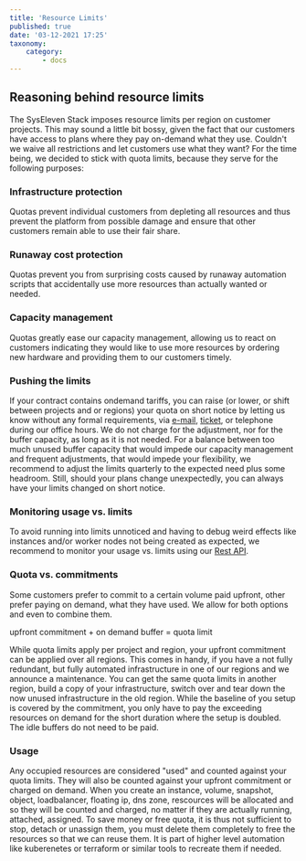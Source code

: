 ```yaml
---
title: 'Resource Limits'
published: true
date: '03-12-2021 17:25'
taxonomy:
    category:
        - docs
---
```


## Reasoning behind resource limits

The SysEleven Stack imposes resource limits per region on customer projects. This may sound a little bit bossy, given the fact that our customers have access to plans where they pay on-demand what they use. Couldn't we waive all restrictions and let customers use what they want? For the time being, we decided to stick with quota limits, because they serve for the following purposes:

### Infrastructure protection

Quotas prevent individual customers from depleting all resources and thus prevent the platform from possible damage and ensure that other customers remain able to use their fair share.

### Runaway cost protection

Quotas prevent you from surprising costs caused by runaway automation scripts that accidentally use more resources than actually wanted or needed.

### Capacity management

Quotas greatly ease our capacity management, allowing us to react on customers indicating they would like to use more resources by ordering new hardware and providing them to our customers timely.

### Pushing the limits

If your contract contains ondemand tariffs, you can raise (or lower, or shift between projects and or regions) your quota on short notice by letting us know without any formal requirements, via [e-mail](mailto:support@syseleven.de), [ticket](https://helpdesk.syseleven.de/hc/en-us/requests/new), or telephone during our office hours. We do not charge for the adjustment, nor for the buffer capacity, as long as it is not needed. For a balance between too much unused buffer capacity that would impede our capacity management and frequent adjustments, that would impede your flexibility, we recommend to adjust the limits quarterly to the expected need plus some headroom. Still, should your plans change unexpectedly, you can always have your limits changed on short notice.

### Monitoring usage vs. limits

To avoid running into limits unnoticed and having to debug weird effects like instances and/or worker nodes not being created as expected, we recommend to monitor your usage vs. limits using our [Rest API](../../04.Reference/10.get-quota-info/docs.en.md).

### Quota vs. commitments

Some customers prefer to commit to a certain volume paid upfront, other prefer paying on demand, what they have used. We allow for both options and even to combine them.

  upfront commitment + on demand buffer = quota limit

While quota limits apply per project and region, your upfront commitment can be applied over all regions. This comes in handy, if you have a not fully redundant, but fully automated infrastructure in one of our regions and we announce a maintenance. You can get the same quota limits in another region, build a copy of your infrastructure, switch over and tear down the now unused infrastructure in the old region. While the baseline of you setup is covered by the commitment, you only have to pay the exceeding resources on demand for the short duration where the setup is doubled. The idle buffers do not need to be paid.

### Usage

Any occupied resources are considered "used" and counted against your quota limits. They will also be counted against your upfront commitment or charged on demand.
When you create an instance, volume, snapshot, object, loadbalancer, floating ip, dns zone, rescources will be allocated and so they will be counted and charged, no matter if they are actually running, attached, assigned.
To save money or free quota, it is thus not sufficient to stop, detach or unassign them, you must delete them completely to free the resources so that we can reuse them.
It is part of higher level automation like kuberenetes or terraform or similar tools to recreate them if needed.

